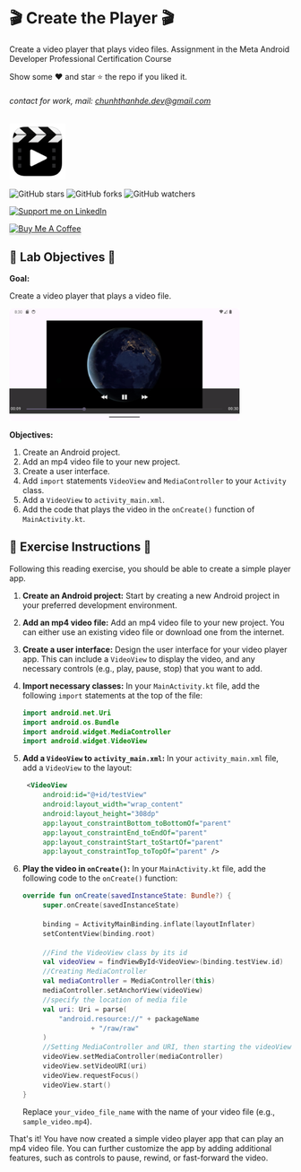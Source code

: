 # 🎬 Create the Player 🎬

Create a video player that plays video files. Assignment in the Meta Android Developer Professional Certification Course

Show some ❤️ and star ⭐ the repo if you liked it.

###### contact for work, mail: chunhthanhde.dev@gmail.com

<img src="media/logo/logo.png" height="100px"  alt="logo"/>

![GitHub stars](https://img.shields.io/github/stars/chunhthanhde/video_player?style=social)
![GitHub forks](https://img.shields.io/github/forks/chunhthanhde/video_player?style=social)
![GitHub watchers](https://img.shields.io/github/watchers/chunhthanhde/video_player?style=social)

<a href="https://www.linkedin.com/in/chunhthanhde/">
<img src="https://img.shields.io/badge/Support-Recommend%2FEndorse%20me%20on%20Linkedin-blue?style=for-the-badge&logo=linkedin" alt="Support me on LinkedIn" />
</a>

<a href="https://www.buymeacoffee.com/chunhthanhde" target="_blank"><img src="https://www.buymeacoffee.com/assets/img/custom_images/yellow_img.png" alt="Buy Me A Coffee" style="height: 41px !important;width: 174px !important;box-shadow: 0px 3px 2px 0px rgba(190, 190, 190, 0.5) !important;-webkit-box-shadow: 0px 3px 2px 0px rgba(190, 190, 190, 0.5) !important;" ></a>

## 🎯 Lab Objectives 🎯

**Goal:**

Create a video player that plays a video file.

<img src="media/screen/Screenshot_20240724_083027.png" height="200px"  alt="logo"/>

**Objectives:**

1. Create an Android project.
2. Add an mp4 video file to your new project.
3. Create a user interface.
4. Add `import` statements `VideoView` and `MediaController` to your `Activity` class.
5. Add a `VideoView` to `activity_main.xml`.
6. Add the code that plays the video in the `onCreate()` function of `MainActivity.kt`.

## 📝 Exercise Instructions 📝

Following this reading exercise, you should be able to create a simple player app.

1. **Create an Android project:** Start by creating a new Android project in your preferred development environment.

2. **Add an mp4 video file:** Add an mp4 video file to your new project. You can either use an existing video file or download one from the internet.

3. **Create a user interface:** Design the user interface for your video player app. This can include a `VideoView` to display the video, and any necessary controls (e.g., play, pause, stop) that you want to add.

4. **Import necessary classes:** In your `MainActivity.kt` file, add the following `import` statements at the top of the file:

   ```kotlin
   import android.net.Uri
   import android.os.Bundle
   import android.widget.MediaController
   import android.widget.VideoView
   ```

5. **Add a `VideoView` to `activity_main.xml`:** In your `activity_main.xml` file, add a `VideoView` to the layout:

   ```xml
    <VideoView
        android:id="@+id/testView"
        android:layout_width="wrap_content"
        android:layout_height="308dp"
        app:layout_constraintBottom_toBottomOf="parent"
        app:layout_constraintEnd_toEndOf="parent"
        app:layout_constraintStart_toStartOf="parent"
        app:layout_constraintTop_toTopOf="parent" />
   ```

6. **Play the video in `onCreate()`:** In your `MainActivity.kt` file, add the following code to the `onCreate()` function:

   ```kotlin
   override fun onCreate(savedInstanceState: Bundle?) {
        super.onCreate(savedInstanceState)

        binding = ActivityMainBinding.inflate(layoutInflater)
        setContentView(binding.root)

        //Find the VideoView class by its id
        val videoView = findViewById<VideoView>(binding.testView.id)
        //Creating MediaController
        val mediaController = MediaController(this)
        mediaController.setAnchorView(videoView)
        //specify the location of media file
        val uri: Uri = parse(
            "android.resource://" + packageName
                    + "/raw/raw"
        )
        //Setting MediaController and URI, then starting the videoView
        videoView.setMediaController(mediaController)
        videoView.setVideoURI(uri)
        videoView.requestFocus()
        videoView.start()
   }
   ```

   Replace `your_video_file_name` with the name of your video file (e.g., `sample_video.mp4`).

That's it! You have now created a simple video player app that can play an mp4 video file. You can further customize the app by adding additional features, such as controls to pause, rewind, or fast-forward the video.
